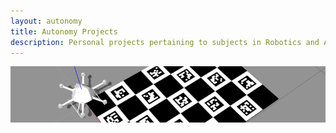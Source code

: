```yaml
---
layout: autonomy
title: Autonomy Projects
description: Personal projects pertaining to subjects in Robotics and Autonomy.
---
```


![](/images/projects/charuco.png)
